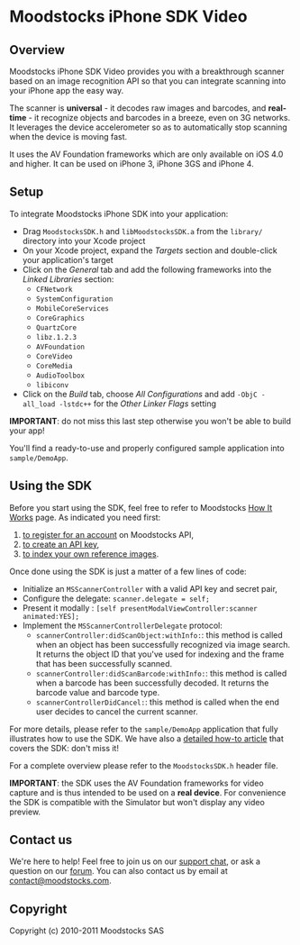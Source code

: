 # Moodstocks iPhone SDK Video

## Overview

Moodstocks iPhone SDK Video provides you with a breakthrough scanner based on an image recognition API so that you can integrate scanning into your iPhone app the easy way.

The scanner is **universal** - it decodes raw images and barcodes, and **real-time** - it recognize objects and barcodes in a breeze, even on 3G networks. It leverages the device accelerometer so as to automatically stop scanning when the device is moving fast.

It uses the AV Foundation frameworks which are only available on iOS 4.0 and higher. It can be used on iPhone 3, iPhone 3GS and iPhone 4.

## Setup

To integrate Moodstocks iPhone SDK into your application:

*   Drag `MoodstocksSDK.h` and `libMoodstocksSDK.a` from the `library/` directory into your Xcode project
*   On your Xcode project, expand the _Targets_ section and double-click your application's target
*   Click on the _General_ tab and add the following frameworks into the _Linked Libraries_ section:
	*   `CFNetwork`
	*   `SystemConfiguration`
	*   `MobileCoreServices`
	*   `CoreGraphics`
	*   `QuartzCore`
	*   `libz.1.2.3`
	*   `AVFoundation`
	*   `CoreVideo`
	*   `CoreMedia`
	*   `AudioToolbox`
	*   `libiconv`
*   Click on the _Build_ tab, choose _All Configurations_ and add `-ObjC -all_load -lstdc++` for the _Other Linker Flags_ setting

**IMPORTANT**: do not miss this last step otherwise you won't be able to build your app!

You'll find a ready-to-use and properly configured sample application into `sample/DemoApp`.

## Using the SDK

Before you start using the SDK, feel free to refer to Moodstocks [How It Works](http://www.moodstocks.com/how-it-works/) page. As indicated you need first:

1.   [to register for an account](http://api.moodstocks.com/signup) on Moodstocks API,
2.   [to create an API key](http://extranet.moodstocks.com/access_keys/new),
3.   [to index your own reference images](https://github.com/Moodstocks/moodstocks-api/wiki/api-v2-doc#add-object).

Once done using the SDK is just a matter of a few lines of code:

*   Initialize an `MSScannerController` with a valid API key and secret pair,
*   Configure the delegate: `scanner.delegate = self;`
*   Present it modally : `[self presentModalViewController:scanner animated:YES];`
*   Implement the `MSScannerControllerDelegate` protocol:
	*   `scannerController:didScanObject:withInfo:`: this method is called when an object has been successfully recognized via image search.
	     It returns the object ID that you've used for indexing and the frame that has been successfully scanned.
	*   `scannerController:didScanBarcode:withInfo:`: this method is called when a barcode has been successfully decoded.
	     It returns the barcode value and barcode type.	
	*   `scannerControllerDidCancel:`: this method is called when the end user decides to cancel the current scanner.

For more details, please refer to the `sample/DemoApp` application that fully illustrates how to use the SDK. We have also a [detailed how-to article](https://github.com/Moodstocks/moodstocks-api/wiki/sdk-video-how-it-works) that covers the SDK: don't miss it!

For a complete overview please refer to the `MoodstocksSDK.h` header file.

**IMPORTANT**: the SDK uses the AV Foundation frameworks for video capture and is thus intended to be used on a **real device**. For convenience the SDK is compatible with the Simulator but won't display any video preview.

## Contact us

We're here to help! Feel free to join us on our [support chat](http://moodstocks.campfirenow.com/2416e), or ask a question on our [forum](http://forum.moodstocks.com/). You can also contact us by email at
<a href="m&#x61;&#x69;l&#116;&#111;:&#x63;&#x6F;&#110;&#x74;&#097;&#099;&#x74;&#064;&#109;&#x6F;&#x6F;&#x64;&#115;&#x74;&#111;&#099;&#x6B;s&#x2E;&#099;&#x6F;&#109;">&#x63;&#x6F;&#110;&#x74;&#097;&#099;&#x74;&#064;&#109;&#x6F;&#x6F;&#x64;&#115;&#x74;&#111;&#099;&#x6B;s&#x2E;&#099;&#x6F;&#109;</a>.

## Copyright

Copyright (c) 2010-2011 Moodstocks SAS
